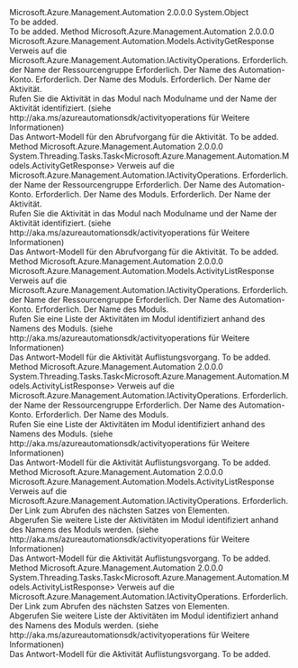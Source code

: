 <Type Name="ActivityOperationsExtensions" FullName="Microsoft.Azure.Management.Automation.ActivityOperationsExtensions">
  <TypeSignature Language="C#" Value="public static class ActivityOperationsExtensions" />
  <TypeSignature Language="ILAsm" Value=".class public auto ansi abstract sealed beforefieldinit ActivityOperationsExtensions extends System.Object" />
  <TypeSignature Language="DocId" Value="T:Microsoft.Azure.Management.Automation.ActivityOperationsExtensions" />
  <TypeSignature Language="VB.NET" Value="Public Module ActivityOperationsExtensions" />
  <TypeSignature Language="F#" Value="type ActivityOperationsExtensions = class" />
  <AssemblyInfo>
    <AssemblyName>Microsoft.Azure.Management.Automation</AssemblyName>
    <AssemblyVersion>2.0.0.0</AssemblyVersion>
  </AssemblyInfo>
  <Base>
    <BaseTypeName>System.Object</BaseTypeName>
  </Base>
  <Interfaces />
  <Docs>
    <summary>To be added.</summary>
    <remarks>To be added.</remarks>
  </Docs>
  <Members>
    <Member MemberName="Get">
      <MemberSignature Language="C#" Value="public static Microsoft.Azure.Management.Automation.Models.ActivityGetResponse Get (this Microsoft.Azure.Management.Automation.IActivityOperations operations, string resourceGroupName, string automationAccount, string moduleName, string activityName);" />
      <MemberSignature Language="ILAsm" Value=".method public static hidebysig class Microsoft.Azure.Management.Automation.Models.ActivityGetResponse Get(class Microsoft.Azure.Management.Automation.IActivityOperations operations, string resourceGroupName, string automationAccount, string moduleName, string activityName) cil managed" />
      <MemberSignature Language="DocId" Value="M:Microsoft.Azure.Management.Automation.ActivityOperationsExtensions.Get(Microsoft.Azure.Management.Automation.IActivityOperations,System.String,System.String,System.String,System.String)" />
      <MemberSignature Language="VB.NET" Value="&lt;Extension()&gt;&#xA;Public Function Get (operations As IActivityOperations, resourceGroupName As String, automationAccount As String, moduleName As String, activityName As String) As ActivityGetResponse" />
      <MemberSignature Language="F#" Value="static member Get : Microsoft.Azure.Management.Automation.IActivityOperations * string * string * string * string -&gt; Microsoft.Azure.Management.Automation.Models.ActivityGetResponse" Usage="Microsoft.Azure.Management.Automation.ActivityOperationsExtensions.Get (operations, resourceGroupName, automationAccount, moduleName, activityName)" />
      <MemberType>Method</MemberType>
      <AssemblyInfo>
        <AssemblyName>Microsoft.Azure.Management.Automation</AssemblyName>
        <AssemblyVersion>2.0.0.0</AssemblyVersion>
      </AssemblyInfo>
      <ReturnValue>
        <ReturnType>Microsoft.Azure.Management.Automation.Models.ActivityGetResponse</ReturnType>
      </ReturnValue>
      <Parameters>
        <Parameter Name="operations" Type="Microsoft.Azure.Management.Automation.IActivityOperations" RefType="this" />
        <Parameter Name="resourceGroupName" Type="System.String" />
        <Parameter Name="automationAccount" Type="System.String" />
        <Parameter Name="moduleName" Type="System.String" />
        <Parameter Name="activityName" Type="System.String" />
      </Parameters>
      <Docs>
        <param name="operations">
            Verweis auf die Microsoft.Azure.Management.Automation.IActivityOperations.
            </param>
        <param name="resourceGroupName">
            Erforderlich. der Name der Ressourcengruppe
            </param>
        <param name="automationAccount">
            Erforderlich. Der Name des Automation-Konto.
            </param>
        <param name="moduleName">
            Erforderlich. Der Name des Moduls.
            </param>
        <param name="activityName">
            Erforderlich. Der Name der Aktivität.
            </param>
        <summary>
            Rufen Sie die Aktivität in das Modul nach Modulname und der Name der Aktivität identifiziert.  (siehe http://aka.ms/azureautomationsdk/activityoperations für Weitere Informationen)
            </summary>
        <returns>
            Das Antwort-Modell für den Abrufvorgang für die Aktivität.
            </returns>
        <remarks>To be added.</remarks>
      </Docs>
    </Member>
    <Member MemberName="GetAsync">
      <MemberSignature Language="C#" Value="public static System.Threading.Tasks.Task&lt;Microsoft.Azure.Management.Automation.Models.ActivityGetResponse&gt; GetAsync (this Microsoft.Azure.Management.Automation.IActivityOperations operations, string resourceGroupName, string automationAccount, string moduleName, string activityName);" />
      <MemberSignature Language="ILAsm" Value=".method public static hidebysig class System.Threading.Tasks.Task`1&lt;class Microsoft.Azure.Management.Automation.Models.ActivityGetResponse&gt; GetAsync(class Microsoft.Azure.Management.Automation.IActivityOperations operations, string resourceGroupName, string automationAccount, string moduleName, string activityName) cil managed" />
      <MemberSignature Language="DocId" Value="M:Microsoft.Azure.Management.Automation.ActivityOperationsExtensions.GetAsync(Microsoft.Azure.Management.Automation.IActivityOperations,System.String,System.String,System.String,System.String)" />
      <MemberSignature Language="VB.NET" Value="&lt;Extension()&gt;&#xA;Public Function GetAsync (operations As IActivityOperations, resourceGroupName As String, automationAccount As String, moduleName As String, activityName As String) As Task(Of ActivityGetResponse)" />
      <MemberSignature Language="F#" Value="static member GetAsync : Microsoft.Azure.Management.Automation.IActivityOperations * string * string * string * string -&gt; System.Threading.Tasks.Task&lt;Microsoft.Azure.Management.Automation.Models.ActivityGetResponse&gt;" Usage="Microsoft.Azure.Management.Automation.ActivityOperationsExtensions.GetAsync (operations, resourceGroupName, automationAccount, moduleName, activityName)" />
      <MemberType>Method</MemberType>
      <AssemblyInfo>
        <AssemblyName>Microsoft.Azure.Management.Automation</AssemblyName>
        <AssemblyVersion>2.0.0.0</AssemblyVersion>
      </AssemblyInfo>
      <ReturnValue>
        <ReturnType>System.Threading.Tasks.Task&lt;Microsoft.Azure.Management.Automation.Models.ActivityGetResponse&gt;</ReturnType>
      </ReturnValue>
      <Parameters>
        <Parameter Name="operations" Type="Microsoft.Azure.Management.Automation.IActivityOperations" RefType="this" />
        <Parameter Name="resourceGroupName" Type="System.String" />
        <Parameter Name="automationAccount" Type="System.String" />
        <Parameter Name="moduleName" Type="System.String" />
        <Parameter Name="activityName" Type="System.String" />
      </Parameters>
      <Docs>
        <param name="operations">
            Verweis auf die Microsoft.Azure.Management.Automation.IActivityOperations.
            </param>
        <param name="resourceGroupName">
            Erforderlich. der Name der Ressourcengruppe
            </param>
        <param name="automationAccount">
            Erforderlich. Der Name des Automation-Konto.
            </param>
        <param name="moduleName">
            Erforderlich. Der Name des Moduls.
            </param>
        <param name="activityName">
            Erforderlich. Der Name der Aktivität.
            </param>
        <summary>
            Rufen Sie die Aktivität in das Modul nach Modulname und der Name der Aktivität identifiziert.  (siehe http://aka.ms/azureautomationsdk/activityoperations für Weitere Informationen)
            </summary>
        <returns>
            Das Antwort-Modell für den Abrufvorgang für die Aktivität.
            </returns>
        <remarks>To be added.</remarks>
      </Docs>
    </Member>
    <Member MemberName="List">
      <MemberSignature Language="C#" Value="public static Microsoft.Azure.Management.Automation.Models.ActivityListResponse List (this Microsoft.Azure.Management.Automation.IActivityOperations operations, string resourceGroupName, string automationAccount, string moduleName);" />
      <MemberSignature Language="ILAsm" Value=".method public static hidebysig class Microsoft.Azure.Management.Automation.Models.ActivityListResponse List(class Microsoft.Azure.Management.Automation.IActivityOperations operations, string resourceGroupName, string automationAccount, string moduleName) cil managed" />
      <MemberSignature Language="DocId" Value="M:Microsoft.Azure.Management.Automation.ActivityOperationsExtensions.List(Microsoft.Azure.Management.Automation.IActivityOperations,System.String,System.String,System.String)" />
      <MemberSignature Language="VB.NET" Value="&lt;Extension()&gt;&#xA;Public Function List (operations As IActivityOperations, resourceGroupName As String, automationAccount As String, moduleName As String) As ActivityListResponse" />
      <MemberSignature Language="F#" Value="static member List : Microsoft.Azure.Management.Automation.IActivityOperations * string * string * string -&gt; Microsoft.Azure.Management.Automation.Models.ActivityListResponse" Usage="Microsoft.Azure.Management.Automation.ActivityOperationsExtensions.List (operations, resourceGroupName, automationAccount, moduleName)" />
      <MemberType>Method</MemberType>
      <AssemblyInfo>
        <AssemblyName>Microsoft.Azure.Management.Automation</AssemblyName>
        <AssemblyVersion>2.0.0.0</AssemblyVersion>
      </AssemblyInfo>
      <ReturnValue>
        <ReturnType>Microsoft.Azure.Management.Automation.Models.ActivityListResponse</ReturnType>
      </ReturnValue>
      <Parameters>
        <Parameter Name="operations" Type="Microsoft.Azure.Management.Automation.IActivityOperations" RefType="this" />
        <Parameter Name="resourceGroupName" Type="System.String" />
        <Parameter Name="automationAccount" Type="System.String" />
        <Parameter Name="moduleName" Type="System.String" />
      </Parameters>
      <Docs>
        <param name="operations">
            Verweis auf die Microsoft.Azure.Management.Automation.IActivityOperations.
            </param>
        <param name="resourceGroupName">
            Erforderlich. der Name der Ressourcengruppe
            </param>
        <param name="automationAccount">
            Erforderlich. Der Name des Automation-Konto.
            </param>
        <param name="moduleName">
            Erforderlich. Der Name des Moduls.
            </param>
        <summary>
            Rufen Sie eine Liste der Aktivitäten im Modul identifiziert anhand des Namens des Moduls.  (siehe http://aka.ms/azureautomationsdk/activityoperations für Weitere Informationen)
            </summary>
        <returns>
            Das Antwort-Modell für die Aktivität Auflistungsvorgang.
            </returns>
        <remarks>To be added.</remarks>
      </Docs>
    </Member>
    <Member MemberName="ListAsync">
      <MemberSignature Language="C#" Value="public static System.Threading.Tasks.Task&lt;Microsoft.Azure.Management.Automation.Models.ActivityListResponse&gt; ListAsync (this Microsoft.Azure.Management.Automation.IActivityOperations operations, string resourceGroupName, string automationAccount, string moduleName);" />
      <MemberSignature Language="ILAsm" Value=".method public static hidebysig class System.Threading.Tasks.Task`1&lt;class Microsoft.Azure.Management.Automation.Models.ActivityListResponse&gt; ListAsync(class Microsoft.Azure.Management.Automation.IActivityOperations operations, string resourceGroupName, string automationAccount, string moduleName) cil managed" />
      <MemberSignature Language="DocId" Value="M:Microsoft.Azure.Management.Automation.ActivityOperationsExtensions.ListAsync(Microsoft.Azure.Management.Automation.IActivityOperations,System.String,System.String,System.String)" />
      <MemberSignature Language="VB.NET" Value="&lt;Extension()&gt;&#xA;Public Function ListAsync (operations As IActivityOperations, resourceGroupName As String, automationAccount As String, moduleName As String) As Task(Of ActivityListResponse)" />
      <MemberSignature Language="F#" Value="static member ListAsync : Microsoft.Azure.Management.Automation.IActivityOperations * string * string * string -&gt; System.Threading.Tasks.Task&lt;Microsoft.Azure.Management.Automation.Models.ActivityListResponse&gt;" Usage="Microsoft.Azure.Management.Automation.ActivityOperationsExtensions.ListAsync (operations, resourceGroupName, automationAccount, moduleName)" />
      <MemberType>Method</MemberType>
      <AssemblyInfo>
        <AssemblyName>Microsoft.Azure.Management.Automation</AssemblyName>
        <AssemblyVersion>2.0.0.0</AssemblyVersion>
      </AssemblyInfo>
      <ReturnValue>
        <ReturnType>System.Threading.Tasks.Task&lt;Microsoft.Azure.Management.Automation.Models.ActivityListResponse&gt;</ReturnType>
      </ReturnValue>
      <Parameters>
        <Parameter Name="operations" Type="Microsoft.Azure.Management.Automation.IActivityOperations" RefType="this" />
        <Parameter Name="resourceGroupName" Type="System.String" />
        <Parameter Name="automationAccount" Type="System.String" />
        <Parameter Name="moduleName" Type="System.String" />
      </Parameters>
      <Docs>
        <param name="operations">
            Verweis auf die Microsoft.Azure.Management.Automation.IActivityOperations.
            </param>
        <param name="resourceGroupName">
            Erforderlich. der Name der Ressourcengruppe
            </param>
        <param name="automationAccount">
            Erforderlich. Der Name des Automation-Konto.
            </param>
        <param name="moduleName">
            Erforderlich. Der Name des Moduls.
            </param>
        <summary>
            Rufen Sie eine Liste der Aktivitäten im Modul identifiziert anhand des Namens des Moduls.  (siehe http://aka.ms/azureautomationsdk/activityoperations für Weitere Informationen)
            </summary>
        <returns>
            Das Antwort-Modell für die Aktivität Auflistungsvorgang.
            </returns>
        <remarks>To be added.</remarks>
      </Docs>
    </Member>
    <Member MemberName="ListNext">
      <MemberSignature Language="C#" Value="public static Microsoft.Azure.Management.Automation.Models.ActivityListResponse ListNext (this Microsoft.Azure.Management.Automation.IActivityOperations operations, string nextLink);" />
      <MemberSignature Language="ILAsm" Value=".method public static hidebysig class Microsoft.Azure.Management.Automation.Models.ActivityListResponse ListNext(class Microsoft.Azure.Management.Automation.IActivityOperations operations, string nextLink) cil managed" />
      <MemberSignature Language="DocId" Value="M:Microsoft.Azure.Management.Automation.ActivityOperationsExtensions.ListNext(Microsoft.Azure.Management.Automation.IActivityOperations,System.String)" />
      <MemberSignature Language="VB.NET" Value="&lt;Extension()&gt;&#xA;Public Function ListNext (operations As IActivityOperations, nextLink As String) As ActivityListResponse" />
      <MemberSignature Language="F#" Value="static member ListNext : Microsoft.Azure.Management.Automation.IActivityOperations * string -&gt; Microsoft.Azure.Management.Automation.Models.ActivityListResponse" Usage="Microsoft.Azure.Management.Automation.ActivityOperationsExtensions.ListNext (operations, nextLink)" />
      <MemberType>Method</MemberType>
      <AssemblyInfo>
        <AssemblyName>Microsoft.Azure.Management.Automation</AssemblyName>
        <AssemblyVersion>2.0.0.0</AssemblyVersion>
      </AssemblyInfo>
      <ReturnValue>
        <ReturnType>Microsoft.Azure.Management.Automation.Models.ActivityListResponse</ReturnType>
      </ReturnValue>
      <Parameters>
        <Parameter Name="operations" Type="Microsoft.Azure.Management.Automation.IActivityOperations" RefType="this" />
        <Parameter Name="nextLink" Type="System.String" />
      </Parameters>
      <Docs>
        <param name="operations">
            Verweis auf die Microsoft.Azure.Management.Automation.IActivityOperations.
            </param>
        <param name="nextLink">
            Erforderlich. Der Link zum Abrufen des nächsten Satzes von Elementen.
            </param>
        <summary>
            Abgerufen Sie weitere Liste der Aktivitäten im Modul identifiziert anhand des Namens des Moduls werden.  (siehe http://aka.ms/azureautomationsdk/activityoperations für Weitere Informationen)
            </summary>
        <returns>
            Das Antwort-Modell für die Aktivität Auflistungsvorgang.
            </returns>
        <remarks>To be added.</remarks>
      </Docs>
    </Member>
    <Member MemberName="ListNextAsync">
      <MemberSignature Language="C#" Value="public static System.Threading.Tasks.Task&lt;Microsoft.Azure.Management.Automation.Models.ActivityListResponse&gt; ListNextAsync (this Microsoft.Azure.Management.Automation.IActivityOperations operations, string nextLink);" />
      <MemberSignature Language="ILAsm" Value=".method public static hidebysig class System.Threading.Tasks.Task`1&lt;class Microsoft.Azure.Management.Automation.Models.ActivityListResponse&gt; ListNextAsync(class Microsoft.Azure.Management.Automation.IActivityOperations operations, string nextLink) cil managed" />
      <MemberSignature Language="DocId" Value="M:Microsoft.Azure.Management.Automation.ActivityOperationsExtensions.ListNextAsync(Microsoft.Azure.Management.Automation.IActivityOperations,System.String)" />
      <MemberSignature Language="VB.NET" Value="&lt;Extension()&gt;&#xA;Public Function ListNextAsync (operations As IActivityOperations, nextLink As String) As Task(Of ActivityListResponse)" />
      <MemberSignature Language="F#" Value="static member ListNextAsync : Microsoft.Azure.Management.Automation.IActivityOperations * string -&gt; System.Threading.Tasks.Task&lt;Microsoft.Azure.Management.Automation.Models.ActivityListResponse&gt;" Usage="Microsoft.Azure.Management.Automation.ActivityOperationsExtensions.ListNextAsync (operations, nextLink)" />
      <MemberType>Method</MemberType>
      <AssemblyInfo>
        <AssemblyName>Microsoft.Azure.Management.Automation</AssemblyName>
        <AssemblyVersion>2.0.0.0</AssemblyVersion>
      </AssemblyInfo>
      <ReturnValue>
        <ReturnType>System.Threading.Tasks.Task&lt;Microsoft.Azure.Management.Automation.Models.ActivityListResponse&gt;</ReturnType>
      </ReturnValue>
      <Parameters>
        <Parameter Name="operations" Type="Microsoft.Azure.Management.Automation.IActivityOperations" RefType="this" />
        <Parameter Name="nextLink" Type="System.String" />
      </Parameters>
      <Docs>
        <param name="operations">
            Verweis auf die Microsoft.Azure.Management.Automation.IActivityOperations.
            </param>
        <param name="nextLink">
            Erforderlich. Der Link zum Abrufen des nächsten Satzes von Elementen.
            </param>
        <summary>
            Abgerufen Sie weitere Liste der Aktivitäten im Modul identifiziert anhand des Namens des Moduls werden.  (siehe http://aka.ms/azureautomationsdk/activityoperations für Weitere Informationen)
            </summary>
        <returns>
            Das Antwort-Modell für die Aktivität Auflistungsvorgang.
            </returns>
        <remarks>To be added.</remarks>
      </Docs>
    </Member>
  </Members>
</Type>